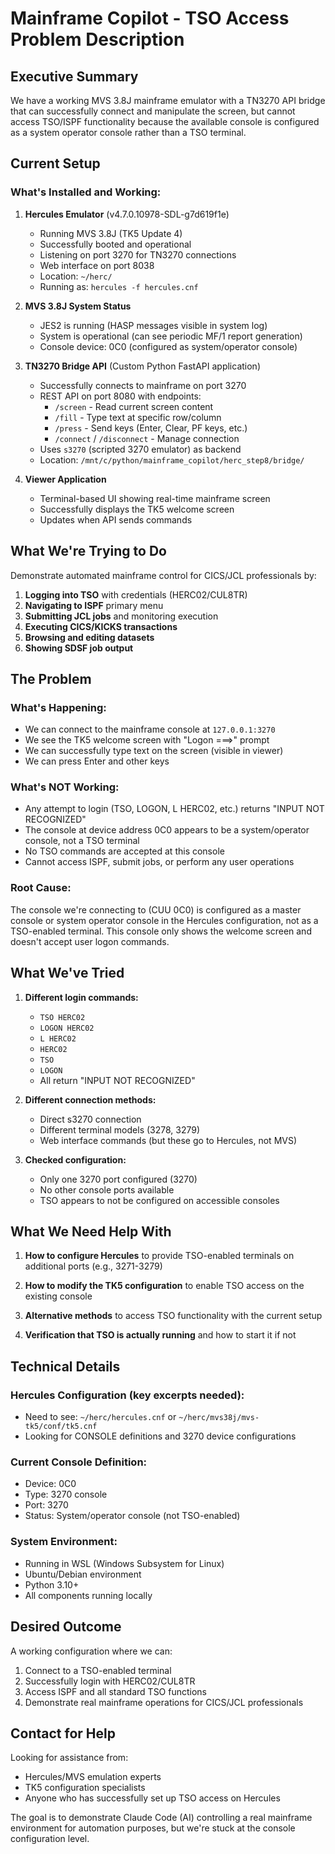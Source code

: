 # Mainframe Copilot - TSO Access Problem Description

## Executive Summary
We have a working MVS 3.8J mainframe emulator with a TN3270 API bridge that can successfully connect and manipulate the screen, but cannot access TSO/ISPF functionality because the available console is configured as a system operator console rather than a TSO terminal.

## Current Setup

### What's Installed and Working:

1. **Hercules Emulator** (v4.7.0.10978-SDL-g7d619f1e)
   - Running MVS 3.8J (TK5 Update 4)
   - Successfully booted and operational
   - Listening on port 3270 for TN3270 connections
   - Web interface on port 8038
   - Location: `~/herc/`
   - Running as: `hercules -f hercules.cnf`

2. **MVS 3.8J System Status**
   - JES2 is running (HASP messages visible in system log)
   - System is operational (can see periodic MF/1 report generation)
   - Console device: 0C0 (configured as system/operator console)

3. **TN3270 Bridge API** (Custom Python FastAPI application)
   - Successfully connects to mainframe on port 3270
   - REST API on port 8080 with endpoints:
     - `/screen` - Read current screen content
     - `/fill` - Type text at specific row/column
     - `/press` - Send keys (Enter, Clear, PF keys, etc.)
     - `/connect` / `/disconnect` - Manage connection
   - Uses `s3270` (scripted 3270 emulator) as backend
   - Location: `/mnt/c/python/mainframe_copilot/herc_step8/bridge/`

4. **Viewer Application**
   - Terminal-based UI showing real-time mainframe screen
   - Successfully displays the TK5 welcome screen
   - Updates when API sends commands

## What We're Trying to Do

Demonstrate automated mainframe control for CICS/JCL professionals by:
1. **Logging into TSO** with credentials (HERC02/CUL8TR)
2. **Navigating to ISPF** primary menu
3. **Submitting JCL jobs** and monitoring execution
4. **Executing CICS/KICKS transactions**
5. **Browsing and editing datasets**
6. **Showing SDSF job output**

## The Problem

### What's Happening:
- We can connect to the mainframe console at `127.0.0.1:3270`
- We see the TK5 welcome screen with "Logon ===>" prompt
- We can successfully type text on the screen (visible in viewer)
- We can press Enter and other keys

### What's NOT Working:
- Any attempt to login (TSO, LOGON, L HERC02, etc.) returns "INPUT NOT RECOGNIZED"
- The console at device address 0C0 appears to be a system/operator console, not a TSO terminal
- No TSO commands are accepted at this console
- Cannot access ISPF, submit jobs, or perform any user operations

### Root Cause:
The console we're connecting to (CUU 0C0) is configured as a master console or system operator console in the Hercules configuration, not as a TSO-enabled terminal. This console only shows the welcome screen and doesn't accept user logon commands.

## What We've Tried

1. **Different login commands:**
   - `TSO HERC02`
   - `LOGON HERC02`
   - `L HERC02`
   - `HERC02`
   - `TSO`
   - `LOGON`
   - All return "INPUT NOT RECOGNIZED"

2. **Different connection methods:**
   - Direct s3270 connection
   - Different terminal models (3278, 3279)
   - Web interface commands (but these go to Hercules, not MVS)

3. **Checked configuration:**
   - Only one 3270 port configured (3270)
   - No other console ports available
   - TSO appears to not be configured on accessible consoles

## What We Need Help With

1. **How to configure Hercules** to provide TSO-enabled terminals on additional ports (e.g., 3271-3279)

2. **How to modify the TK5 configuration** to enable TSO access on the existing console

3. **Alternative methods** to access TSO functionality with the current setup

4. **Verification that TSO is actually running** and how to start it if not

## Technical Details

### Hercules Configuration (key excerpts needed):
- Need to see: `~/herc/hercules.cnf` or `~/herc/mvs38j/mvs-tk5/conf/tk5.cnf`
- Looking for CONSOLE definitions and 3270 device configurations

### Current Console Definition:
- Device: 0C0
- Type: 3270 console
- Port: 3270
- Status: System/operator console (not TSO-enabled)

### System Environment:
- Running in WSL (Windows Subsystem for Linux)
- Ubuntu/Debian environment
- Python 3.10+
- All components running locally

## Desired Outcome

A working configuration where we can:
1. Connect to a TSO-enabled terminal
2. Successfully login with HERC02/CUL8TR
3. Access ISPF and all standard TSO functions
4. Demonstrate real mainframe operations for CICS/JCL professionals

## Contact for Help

Looking for assistance from:
- Hercules/MVS emulation experts
- TK5 configuration specialists
- Anyone who has successfully set up TSO access on Hercules

The goal is to demonstrate Claude Code (AI) controlling a real mainframe environment for automation purposes, but we're stuck at the console configuration level.